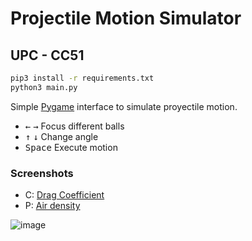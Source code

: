 # Projectile Motion Simulator
## UPC - CC51
  ```sh
  pip3 install -r requirements.txt
  python3 main.py
  ```

Simple [Pygame](https://github.com/pygame/pygame) interface to simulate proyectile motion.


- <kbd>←</kbd> <kbd>→</kbd> Focus different balls
- <kbd>↑</kbd> <kbd>↓</kbd> Change angle
- <kbd>Space</kbd> Execute motion




### Screenshots
- C: [Drag Coefficient](https://en.wikipedia.org/wiki/Drag_coefficient)
- P: [Air density](https://en.wikipedia.org/wiki/Density_of_air)


![image](https://user-images.githubusercontent.com/48858334/162330185-941727ec-657a-49af-84ab-2cdf4e2da248.png)
